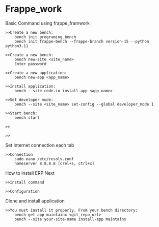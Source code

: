 # Frappe_work

Basic Command using frappe_framwork

    >>Create a new bench:
        bench init programing_bench
        bench init frappe-bench --frappe-branch version-15 --python python3.11
        
    >>Create a new bench:
        bench new-site <site_name>
        Enter password

    >>Create a new application:
        bench new-app <app_name>

    >>Install application:
        bench --site code.in install-app <app_name>
        
    >>Set developer mode:
        bench --site <site_name> set-config --global developer_mode 1

    >>Start bench:
        bench start

    >>

    >>


    
Set Internet connection each tab

    >>Connection
        sudo nano /etc/resolv.conf
        nameserver 8.8.8.8 [crel+s, ctrl+x]

How to install ERP Next
    
    >>Install command

    >>Configuration
    


Clone and install application

    >>You must install it properly. From your bench directory:
        bench get-app maintainx <git_repo_url>
        bench --site your-site-name install-app maintainx
      
      
